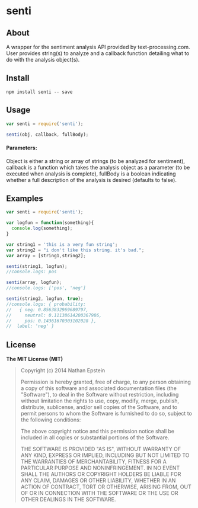 senti
=====
## About
A wrapper for the sentiment analysis API provided by text-processing.com. User provides string(s) to analyze and a callback function detailing what to do with the analysis object(s).

## Install
`npm install senti -- save`

## Usage
``` javascript
var senti = require('senti');

senti(obj, callback, fullBody);
```
#### Parameters:
Object is either a string or array of strings (to be analyzed for sentiment), callback is a function which takes the analysis object as a parameter (to be executed when analysis is complete), fullBody is a boolean indicating whether a full description of the analysis is desired (defaults to false).

## Examples
```javascript
var senti = require('senti');

var logfun = function(something){
  console.log(something);
}

var string1 = 'this is a very fun string';
var string2 = "i don't like this string. it's bad.";
var array = [string1,string2];

senti(string1, logfun);
//console.logs: pos

senti(array, logfun);
//console.logs: ['pos', 'neg']

senti(string2, logfun, true);
//console.logs: { probability:
//   { neg: 0.8563832969689797,
//     neutral: 0.11138614200367986,
//     pos: 0.14361670303102028 },
//  label: 'neg' }
```

## License

**The MIT License (MIT)**

> Copyright (c) 2014 Nathan Epstein
>
> Permission is hereby granted, free of charge, to any person obtaining a copy
> of this software and associated documentation files (the "Software"), to deal
> in the Software without restriction, including without limitation the rights
> to use, copy, modify, merge, publish, distribute, sublicense, and/or sell
> copies of the Software, and to permit persons to whom the Software is
> furnished to do so, subject to the following conditions:
>
> The above copyright notice and this permission notice shall be included in
> all copies or substantial portions of the Software.
>
> THE SOFTWARE IS PROVIDED "AS IS", WITHOUT WARRANTY OF ANY KIND, EXPRESS OR
> IMPLIED, INCLUDING BUT NOT LIMITED TO THE WARRANTIES OF MERCHANTABILITY,
> FITNESS FOR A PARTICULAR PURPOSE AND NONINFRINGEMENT. IN NO EVENT SHALL THE
> AUTHORS OR COPYRIGHT HOLDERS BE LIABLE FOR ANY CLAIM, DAMAGES OR OTHER
> LIABILITY, WHETHER IN AN ACTION OF CONTRACT, TORT OR OTHERWISE, ARISING FROM,
> OUT OF OR IN CONNECTION WITH THE SOFTWARE OR THE USE OR OTHER DEALINGS IN
> THE SOFTWARE.